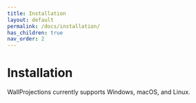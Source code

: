 ```yaml
---
title: Installation
layout: default
permalink: /docs/installation/
has_children: true
nav_order: 2
---
```


# Installation

WallProjections currently supports Windows, macOS, and Linux.